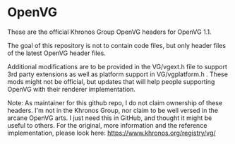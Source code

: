 # OpenVG
These are the official Khronos Group OpenVG headers for OpenVG 1.1.

The goal of this repository is not to contain code files, but only header files of the latest
OpenVG header files.

Additional modifications are to be provided in the VG/vgext.h file to support 3rd party extensions as well as
platform support in VG/vgplatform.h . These mods might not be official, but updates that will help people supporting
OpenVG with their renderer implementation.

Note: As maintainer for this github repo, I do not claim ownership of these headers. I'm not in the Khronos Group,
nor claim to be well versed in the arcane OpenVG arts. I just need this in GitHub, and thought it might be useful to others.
For the original, more information and the reference implementation, please look here: https://www.khronos.org/registry/vg/
